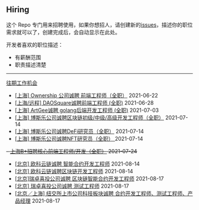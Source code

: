 ## Hiring

这个 Repo 专门用来招聘使用，如果你想招人，请创建新的[issues](https://github.com/rebase-network/who-is-hiring/issues/)，描述你的职位需求就可以了，创建完成后，会自动显示在此处。

开发者喜欢的职位描述：
- 有薪酬范围
- 职责描述清楚

---

[往期工作机会](./jobs.md)
- [[上海] Ownership 公司诚聘 前端工程师（全职）](https://github.com/rebase-network/who-is-hiring/issues/8) 2021-06-22
- [[上海/远程] DAOSquare诚聘前端工程师 (全职)](https://github.com/rebase-network/who-is-hiring/issues/9) 2021-06-28
- [[上海] ArtGee诚聘 golang后端开发工程师 (全职)](https://github.com/rebase-network/who-is-hiring/issues/10) 2021-07-03
- [[上海] 博斯乐公司诚聘区块链初级/中级/高级开发工程师（全职）](https://github.com/rebase-network/who-is-hiring/issues/11) 2021-07-14
- [[上海] 博斯乐公司诚聘DeFi研究员（全职）](https://github.com/rebase-network/who-is-hiring/issues/12) 2021-07-14
- [[上海] 博斯乐公司诚聘NFT研究员（全职） ](https://github.com/rebase-network/who-is-hiring/issues/13) 2021-07-14
 
~~- [上海B+招聘核心前端工程师/开发（全职）](https://github.com/rebase-network/who-is-hiring/issues/14) 2021-07-24~~
- [[北京] 欧科云链诚聘 智能合约开发工程师](https://github.com/rebase-network/who-is-hiring/issues/15) 2021-08-14
- [[北京] 欧科云链诚聘区块链开发工程师](https://github.com/rebase-network/who-is-hiring/issues/16) 2021-08-14
- [[北京]瑞卓喜投公司诚聘 区块链智能合约开发工程师](https://github.com/rebase-network/who-is-hiring/issues/17) 2021-08-17
- [[北京] 瑞卓喜投公司诚聘 测试工程师](https://github.com/rebase-network/who-is-hiring/issues/18) 2021-08-17
- [[北京／上海] 纽交所上市公司科技板块诚聘 合约开发工程师、测试工程师、产品经理](https://github.com/rebase-network/who-is-hiring/issues/20) 2021-08-17

